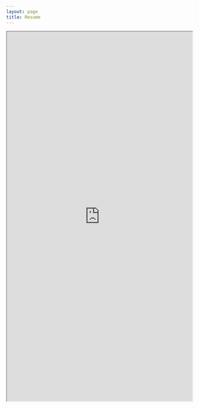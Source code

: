 ```yaml
---
layout: page
title: Resume
---
```


<iframe src="https://rawcdn.githack.com/s-lasch/s-lasch.github.io/559f67d961ef20ebb5655e204ab26ca9bbf8a642/images/Resume.pdf" height="1000px" width="100%"></iframe>
